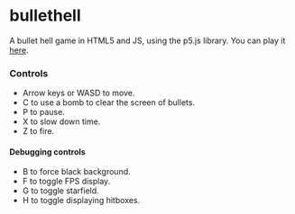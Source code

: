 # bullethell
A bullet hell game in HTML5 and JS, using the p5.js library. You can play it [here](https://xithiox.github.io/bullethell/).

### Controls
* Arrow keys or WASD to move.
* C to use a bomb to clear the screen of bullets.
* P to pause.
* X to slow down time.
* Z to fire.

#### Debugging controls
* B to force black background.
* F to toggle FPS display.
* G to toggle starfield.
* H to toggle displaying hitboxes.

